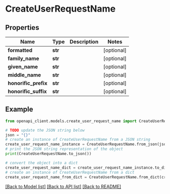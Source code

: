 # CreateUserRequestName


## Properties

Name | Type | Description | Notes
------------ | ------------- | ------------- | -------------
**formatted** | **str** |  | [optional] 
**family_name** | **str** |  | [optional] 
**given_name** | **str** |  | [optional] 
**middle_name** | **str** |  | [optional] 
**honorific_prefix** | **str** |  | [optional] 
**honorific_suffix** | **str** |  | [optional] 

## Example

```python
from openapi_client.models.create_user_request_name import CreateUserRequestName

# TODO update the JSON string below
json = "{}"
# create an instance of CreateUserRequestName from a JSON string
create_user_request_name_instance = CreateUserRequestName.from_json(json)
# print the JSON string representation of the object
print(CreateUserRequestName.to_json())

# convert the object into a dict
create_user_request_name_dict = create_user_request_name_instance.to_dict()
# create an instance of CreateUserRequestName from a dict
create_user_request_name_from_dict = CreateUserRequestName.from_dict(create_user_request_name_dict)
```
[[Back to Model list]](../README.md#documentation-for-models) [[Back to API list]](../README.md#documentation-for-api-endpoints) [[Back to README]](../README.md)


